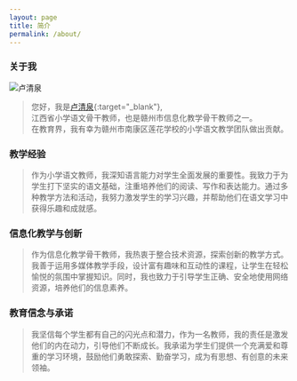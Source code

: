 ```yaml
---
layout: page
title: 简介
permalink: /about/
---
```


### 关于我

![卢清泉](https://xn--yet120bc1ab21f.xn--fiqs8s/images/lqq/img.png)

>您好，我是[卢清泉](http://www.jxeduyun.com/App.EduSNS/Src/index.php?app=public&mod=PersonCenter&act=index&uid=957458){:target="_blank"},  
江西省小学语文骨干教师，也是赣州市信息化教学骨干教师之一。  
在教育界，我有幸为赣州市南康区莲花学校的小学语文教学团队做出贡献。

### 教学经验
> 作为小学语文教师，我深知语言能力对学生全面发展的重要性。我致力于为学生打下坚实的语文基础，注重培养他们的阅读、写作和表达能力。通过多种教学方法和活动，我努力激发学生的学习兴趣，并帮助他们在语文学习中获得乐趣和成就感。

### 信息化教学与创新
> 作为信息化教学骨干教师，我热衷于整合技术资源，探索创新的教学方式。我善于运用多媒体教学手段，设计富有趣味和互动性的课程，让学生在轻松愉悦的氛围中掌握知识。同时，我也致力于引导学生正确、安全地使用网络资源，培养他们的信息素养。

### 教育信念与承诺
> 我坚信每个学生都有自己的闪光点和潜力，作为一名教师，我的责任是激发他们的内在动力，引导他们不断成长。我承诺为学生们提供一个充满爱和尊重的学习环境，鼓励他们勇敢探索、勤奋学习，成为有思想、有创意的未来领袖。

